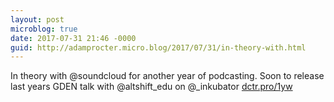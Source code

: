 ```yaml
---
layout: post
microblog: true
date: 2017-07-31 21:46 -0000
guid: http://adamprocter.micro.blog/2017/07/31/in-theory-with.html
---
```

In theory with @soundcloud for another year of podcasting. Soon to release last years GDEN talk with @altshift_edu on @_inkubator [dctr.pro/1yw](http://dctr.pro/1yw)

